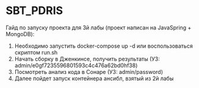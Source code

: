 # SBT_PDRIS

Гайд по запуску проекта для 3й лабы (проект написан на JavaSpring + MongoDB):
1) Необходимо запустить docker-compose up -d или воспользоваться скриптом run.sh
2) Начать сборку в Дженкинсе, получить результаты  (УЗ: admin/e0gf7235596801593c4c476a62bd0hf38)
3) Посмотреть анализ кода в Сонаре  (УЗ: admin/password)
4) Далее пойдет запуск контейнера ансибл, взятый из 2й лабы 
